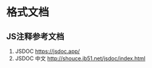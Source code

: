 # 格式文档

## JS注释参考文档

1. JSDOC https://jsdoc.app/
2. JSDOC 中文 http://shouce.jb51.net/jsdoc/index.html